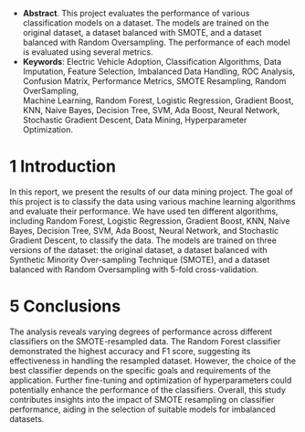 * __Abstract__. This project evaluates the performance of various classification models on a dataset. The models are trained 
on the original dataset, a dataset balanced with SMOTE, and a dataset balanced with Random Oversampling. The 
performance of each model is evaluated using several metrics.
* __Keywords__: Electric Vehicle Adoption, Classification Algorithms, Data Imputation, Feature Selection, Imbalanced Data 
Handling, ROC Analysis, Confusion Matrix, Performance Metrics, SMOTE Resampling, Random OverSampling,  
Machine Learning, Random Forest, Logistic Regression, Gradient Boost, KNN, Naive Bayes, Decision Tree, SVM, 
Ada Boost, Neural Network, Stochastic Gradient Descent, Data Mining, Hyperparameter Optimization.

# 1 Introduction
 In this report, we present the results of our data mining project. The goal of this project is to classify the data using 
various machine learning algorithms and evaluate their performance. We have used ten different algorithms, including 
Random Forest, Logistic Regression, Gradient Boost, KNN, Naive Bayes, Decision Tree, SVM, Ada Boost, Neural 
Network, and Stochastic Gradient Descent, to classify the data. The models are trained on three versions of the dataset: 
the original dataset, a dataset balanced with Synthetic Minority Over-sampling Technique (SMOTE), and a dataset 
balanced with Random Oversampling with 5-fold cross-validation.

# 5 Conclusions
 The analysis reveals varying degrees of performance across different classifiers on the SMOTE-resampled data. 
The Random Forest classifier demonstrated the highest accuracy and F1 score, suggesting its effectiveness in handling 
the resampled dataset. However, the choice of the best classifier depends on the specific goals and requirements of the 
application. Further fine-tuning and optimization of hyperparameters could potentially enhance the performance of the 
classifiers. Overall, this study contributes insights into the impact of SMOTE resampling on classifier performance, 
aiding in the selection of suitable models for imbalanced datasets.
